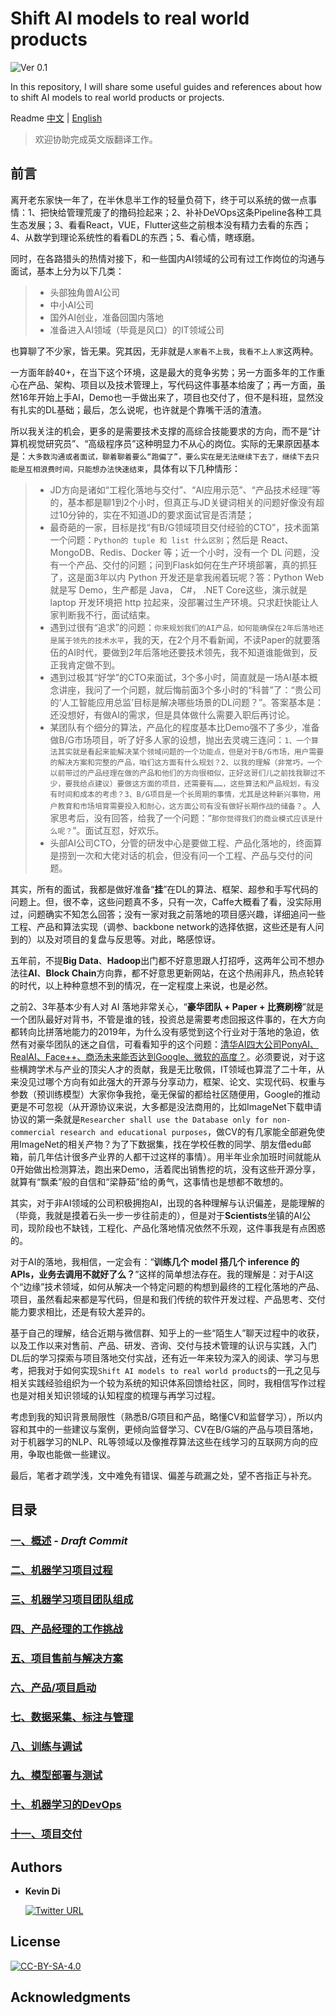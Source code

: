 # Shift AI models to real world products

![Ver 0.1](https://img.shields.io/badge/Version-0.1-orange)  

In this repository, I will share some useful guides and references about how to shift AI models to real world products or projects.  

Readme [中文](/README.md) | [English](/Translate/README_EN.md)

  > 欢迎协助完成英文版翻译工作。

## 前言

离开老东家快一年了，在半休息半工作的轻量负荷下，终于可以系统的做一点事情：1、把快给管理荒废了的撸码捡起来；2、补补DeVOps这条Pipeline各种工具生态发展；3、看看React，VUE，Flutter这些之前根本没有精力去看的东西；4、从数学到理论系统性的看看DL的东西；5、看心情，瞎琢磨。  

同时，在各路猎头的热情对接下，和一些国内AI领域的公司有过工作岗位的沟通与面试，基本上分为以下几类：  

  > - 头部独角兽AI公司
  > - 中小AI公司
  > - 国外AI创业，准备回国内落地
  > - 准备进入AI领域（毕竟是风口）的IT领域公司

也算聊了不少家，皆无果。究其因，无非就是`人家看不上我`，`我看不上人家`这两种。  

一方面年龄40+，在当下这个环境，这是最大的竞争劣势；另一方面多年的工作重心在产品、架构、项目以及技术管理上，写代码这件事基本给废了；再一方面，虽然16年开始上手AI，Demo也一手做出来了，项目也交付了，但不是科班，显然没有扎实的DL基础；最后，怎么说呢，也许就是个靠嘴干活的渣渣。  

所以我关注的机会，更多的是需要技术支撑的高综合技能要求的方向，而不是“计算机视觉研究员”、“高级程序员”这种明显力不从心的岗位。实际的无果原因基本是：`大多数沟通或者面试，聊着聊着要么“跑偏了”，要么实在是无法继续下去了，继续下去只能是互相浪费时间，只能想办法快速结束`，具体有以下几种情形：  

  > - JD方向是诸如“工程化落地与交付”、“AI应用示范”、“产品技术经理”等的，基本都是聊1到2个小时，但真正与JD关键词相关的问题好像没有超过10分钟的，实在不知道JD的要求面试官是否清楚；
  > - 最奇葩的一家，目标是找“有B/G领域项目交付经验的CTO”，技术面第一个问题：`Python的 tuple 和 list 什么区别`；然后是 React、MongoDB、Redis、Docker 等；近一个小时，没有一个 DL 问题，没有一个产品、交付的问题；问到Flask如何在生产环境部署，真的抓狂了，这是面3年以内 Python 开发还是拿我闹着玩呢？答：Python Web就是写 Demo，生产都是 Java， C#， .NET Core这些，演示就是 laptop 开发环境把 http 拉起来，没部署过生产环境。只求赶快能让人家判断我不行，面试结束。
  > - 遇到过很有“追求”的问题：`你来规划我们的AI产品，如何能确保在2年后落地还是属于领先的技术水平`，我的天，在2个月不看新闻，不读Paper的就要落伍的AI时代，要做到2年后落地还要技术领先，我不知道谁能做到，反正我肯定做不到。
  > - 遇到过极其“好学”的CTO来面试，3个多小时，简直就是一场AI基本概念讲座，我问了一个问题，就后悔前面3个多小时的“科普”了：“贵公司的‘人工智能应用总监’目标是解决哪些场景的DL问题？”。答案基本是：还没想好，有做AI的需求，但是具体做什么需要入职后再讨论。
  > - 某团队有个细分的算法，产品化的程度基本比Demo强不了多少，准备做B/G市场项目，听了好多人家的设想，抛出去灵魂三连问：`1、一个算法其实就是看起来能解决某个领域问题的一个功能点，但是对于B/G市场，用户需要的解决方案和完整的产品，咱们这方面有什么规划？2、以我的理解（非常巧，一个以前带过的产品经理在做的产品和他们的方向很相似，正好这哥们儿之前找我聊过不少，要我给点建议）要做这方面的项目，还需要有……，这些算法和产品规划，有没有时间和成本的考虑？3、B/G项目是一个长周期的事情，尤其是这种新兴事物，用户教育和市场培育需要投入和耐心，这方面公司有没有做好长期作战的储备？`。人家思考后，没有回答，给我了一个问题：“`那你觉得我们的商业模式应该是什么呢？`”。面试互怼，好欢乐。
  > - 头部AI公司CTO，分管的研发中心是要做工程、产品化落地的，终面算是捞到一次和大佬对话的机会，但没有问一个工程、产品与交付的问题。

其实，所有的面试，我都是做好准备“**挂**”在DL的算法、框架、超参和手写代码的问题上。但，很不幸，这些问题真不多，只有一次，Caffe大概看了看，没实际用过，问题确实不知怎么回答；没有一家对我之前落地的项目感兴趣，详细追问一些工程、产品和算法实现（调参、backbone network的选择依据，这些还是有人问到的）以及对项目的复盘与反思等。对此，略感惊讶。  

五年前，不提**Big Data**、**Hadoop**出门都不好意思跟人打招呼，这两年公司不想办法往**AI**、**Block Chain**方向靠，都不好意思更新网站，在这个热闹非凡，热点轮转的时代，以上种种意想不到的情况，在一定程度上来说，也是必然。  

之前2、3年基本少有人对 AI 落地非常关心，“**豪华团队 + Paper + 比赛刷榜**”就是一个团队最好对背书，不管是谁的钱，投资总是需要考虑回报这件事的，在大方向都转向比拼落地能力的2019年，为什么没有感觉到这个行业对于落地的急迫，依然有对豪华团队的迷之自信，可看看知乎的这个问题：[清华AI四大公司PonyAI、RealAI、Face++、商汤未来能否达到Google、微软的高度？](
https://www.zhihu.com/question/334397581/answer/748974753)。必须要说，对于这些横跨学术与产业的顶尖人才的贡献，我是无比敬佩，IT领域也算混了二十年，从来没见过哪个方向有如此强大的开源与分享动力，框架、论文、实现代码、权重与参数（预训练模型）大家你争我抢，毫无保留的都给社区随便用，Google的推动更是不可忽视（从开源协议来说，大多都是没法商用的，比如ImageNet下载申请协议的第一条就是`Researcher shall use the Database only for non-commercial research and educational purposes`，做CV的有几家能全部避免使用ImageNet的相关产物？为了下数据集，找在学校任教的同学、朋友借edu邮箱，前几年估计很多产业界的人都干过这样的事情）。用半年业余加班时间就能从0开始做出检测算法，跑出来Demo，活着爬出销售挖的坑，没有这些开源分享，就算有“飘柔”般的自信和“梁静茹”给的勇气，这事情也是想都不敢想的。  

其实，对于非AI领域的公司积极拥抱AI，出现的各种理解与认识偏差，是能理解的（毕竟，我就是摸着石头一步一步往前走的），但是对于**Scientists**坐镇的AI公司，现阶段也不缺钱，工程化、产品化落地情况依然不乐观，这件事我是有点困惑的。  

对于AI的落地，我相信，一定会有：“**训练几个 model 搭几个 inference 的 APIs，业务去调用不就好了么？**”这样的简单想法存在。我的理解是：对于AI这个“边缘”技术领域，如何从解决一个特定问题的构想到最终的工程化落地的产品、项目，虽然看起来都是写代码，但是和我们传统的软件开发过程、产品思考、交付能力要求相比，还是有较大差异的。  

基于自己的理解，结合近期与微信群、知乎上的一些“陌生人”聊天过程中的收获，以及工作以来对售前、产品、研发、咨询、交付与技术管理的认识与实践，入门DL后的学习探索与项目落地交付实战，还有近一年来较为深入的阅读、学习与思考，把我对于如何实现`Shift AI models to real world products`的一孔之见与相关实践经验组织为一个较为系统的知识体系回馈给社区，同时，我相信写作过程也是对相关知识领域的认知程度的梳理与再学习过程。  

考虑到我的知识背景局限性（熟悉B/G项目和产品，略懂CV和监督学习），所以内容和其中的一些建议与案例，更倾向监督学习、CV在B/G端的产品与项目落地，对于机器学习的NLP、RL等领域以及像推荐算法这些在线学习的互联网方向的应用，争取也能做一些建议。  

最后，笔者才疏学浅，文中难免有错误、偏差与疏漏之处，望不吝指正与补充。

## 目录

### [一、概述](/ch01_Overview.md) - *Draft Commit*

### [二、机器学习项目过程](/ch02_Lifecycle-of-a-ML-Project.md)

### [三、机器学习项目团队组成](/ch03_ML-Teams.md)

### [四、产品经理的工作挑战](/ch04_Product-Manager's-Challenge.md)

### [五、项目售前与解决方案](/ch05_Project-Consulting-and-Solutions.md)

### [六、产品/项目启动](/ch06_Project-or-Product-Setup.md)

### [七、数据采集、标注与管理](/ch07_Data-Collection-Labeling-and-Management.md)

### [八、训练与调试](/ch08_Training-and-Debugging.md)

### [九、模型部署与测试](/ch09_Deployment-and-Testing.md)

### [十、机器学习的DevOps](/ch10_ML-DevOps.md)

### [十一、项目交付](/ch11_Project-Delivery.md)

## Authors

- **Kevin Di**

  [![Twitter URL](https://img.shields.io/twitter/url/https/twitter.com/lonelygo?style=social)](https://twitter.com/lonelygo)

## License

[![CC-BY-SA-4.0](https://img.shields.io/badge/license-CC--BY--SA--4.0-brightgreen)](/LICENSE)

## Acknowledgments
